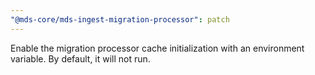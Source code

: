 ```yaml
---
"@mds-core/mds-ingest-migration-processor": patch
---
```


Enable the migration processor cache initialization with an environment variable. By default, it will not run.
